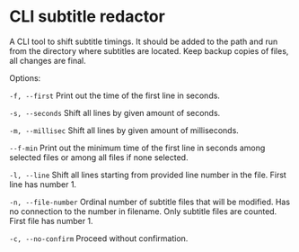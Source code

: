 # CLI subtitle redactor

A CLI tool to shift subtitle timings. It should be added to the path and run from the directory where subtitles are located.
Keep backup copies of files, all changes are final.

Options:

`-f, --first` Print out the time of the first line in seconds.

`-s, --seconds` Shift all lines by given amount of seconds.

`-m, --millisec` Shift all lines by given amount of milliseconds.

`--f-min` Print out the minimum time of the first line in seconds among selected files or among all files if none selected.

`-l, --line` Shift all lines starting from provided line number in the file. First line has number 1.

`-n, --file-number` Ordinal number of subtitle files that will be modified. Has no connection to the number in filename. Only subtitle files are counted. First file has number 1.

`-c, --no-confirm` Proceed without confirmation.
